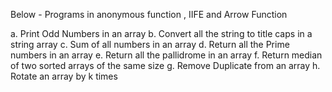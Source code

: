 Below - Programs in anonymous function , IIFE and Arrow Function

a. Print Odd Numbers in an array
b. Convert all the string to title caps in a string array
c. Sum of all numbers in an array 
d. Return all the Prime numbers in an array 
e. Return all the pallidrome in an array
f. Return median of two sorted arrays of the same size 
g. Remove Duplicate from an array 
h. Rotate an array by k times 